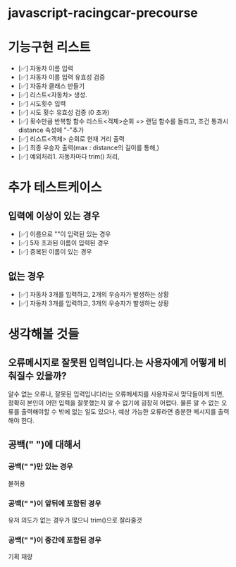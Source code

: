 # javascript-racingcar-precourse

# 기능구현 리스트
- [✅] 자동차 이름 입력 
- [✅] 자동차 이름 입력 유효성 검증
- [✅] 자동차 클래스 만들기
- [✅] 리스트<자동차> 생성.
- [✅] 시도횟수 입력
- [✅] 시도 횟수 유효성 검증 (0 초과)
- [✅] 횟수만큼 반복할 함수 리스트<객체>순회 => 랜덤 함수를 돌리고, 조건 통과시 distance 속성에 "-"추가
- [✅] 리스트<객체> 순회로 현재 거리 출력 
- [✅] 최종 우승자 출력(max : distance의 길이를 통해,)
- [✅] 예외처리1. 자동차마다 trim() 처리,

# 추가 테스트케이스
## 입력에 이상이 있는 경우
- [✅] 이름으로 ""이 입력된 있는 경우
- [✅] 5자 초과된 이름이 입력된 경우
- [✅] 중복된 이름이 있는 경우
## 없는 경우
- [✅] 자동차 3개를 입력하고, 2개의 우승자가 발생하는 상황
- [✅] 자동차 3개를 입력하고, 3개의 우승자가 발생하는 상황

# 생각해볼 것들
## 오류메시지로 잘못된 입력입니다.는 사용자에게 어떻게 비춰질수 있을까?
알수 없는 오류나, 잘못된 입력입니다라는 오류메세지를 사용자로서 맞닥들이게 되면, 정확히 본인이 어떤 입력을 잘못했는지 알 수 없기에 굉장히 어렵다. 물론 알 수 없는 오류를 출력해야할 수 밖에 없는 일도 있으나, 예상 가능한 오류라면 충분한 메시지를 출력해야 한다.
## 공백(" ")에 대해서
### 공백(" ")만 있는 경우
불허용
### 공백(" ")이 앞뒤에 포함된 경우
유저 의도가 없는 경우가 많으니 trim()으로 잘라줄것
### 공백(" ")이 중간에 포함된 경우
기획 재량
